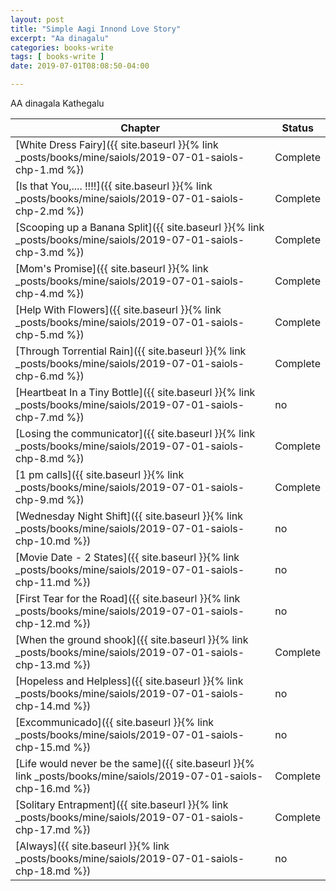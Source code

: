 ```yaml
---
layout: post
title: "Simple Aagi Innond Love Story"
excerpt: "Aa dinagalu"
categories: books-write
tags: [ books-write ]
date: 2019-07-01T08:08:50-04:00

---
```


AA dinagala Kathegalu

| Chapter | Status |
|-------|-------|
| [White Dress Fairy]({{ site.baseurl }}{% link _posts/books/mine/saiols/2019-07-01-saiols-chp-1.md  %})| Complete|
|[Is that You,.... !!!!]({{ site.baseurl }}{% link _posts/books/mine/saiols/2019-07-01-saiols-chp-2.md  %})|Complete|
|[Scooping up a Banana Split]({{ site.baseurl }}{% link _posts/books/mine/saiols/2019-07-01-saiols-chp-3.md  %}) |Complete|
|[Mom's Promise]({{ site.baseurl }}{% link _posts/books/mine/saiols/2019-07-01-saiols-chp-4.md  %})|Complete|
|[Help With Flowers]({{ site.baseurl }}{% link _posts/books/mine/saiols/2019-07-01-saiols-chp-5.md  %})|Complete|
|[Through Torrential Rain]({{ site.baseurl }}{% link _posts/books/mine/saiols/2019-07-01-saiols-chp-6.md  %})|Complete|
|[Heartbeat In a Tiny Bottle]({{ site.baseurl }}{% link _posts/books/mine/saiols/2019-07-01-saiols-chp-7.md  %})|no|
|[Losing the communicator]({{ site.baseurl }}{% link _posts/books/mine/saiols/2019-07-01-saiols-chp-8.md  %})|Complete|
|[1 pm calls]({{ site.baseurl }}{% link _posts/books/mine/saiols/2019-07-01-saiols-chp-9.md  %})|Complete|
|[Wednesday Night Shift]({{ site.baseurl }}{% link _posts/books/mine/saiols/2019-07-01-saiols-chp-10.md  %})|no|
|[Movie Date - 2 States]({{ site.baseurl }}{% link _posts/books/mine/saiols/2019-07-01-saiols-chp-11.md  %})|no|
|[First Tear for the Road]({{ site.baseurl }}{% link _posts/books/mine/saiols/2019-07-01-saiols-chp-12.md  %})|no|
|[When the ground shook]({{ site.baseurl }}{% link _posts/books/mine/saiols/2019-07-01-saiols-chp-13.md  %})|Complete|
|[Hopeless and Helpless]({{ site.baseurl }}{% link _posts/books/mine/saiols/2019-07-01-saiols-chp-14.md  %})|no|
|[Excommunicado]({{ site.baseurl }}{% link _posts/books/mine/saiols/2019-07-01-saiols-chp-15.md  %})|no|
|[Life would never be the same]({{ site.baseurl }}{% link _posts/books/mine/saiols/2019-07-01-saiols-chp-16.md  %})|Complete|
|[Solitary Entrapment]({{ site.baseurl }}{% link _posts/books/mine/saiols/2019-07-01-saiols-chp-17.md  %})|Complete|
|[Always]({{ site.baseurl }}{% link _posts/books/mine/saiols/2019-07-01-saiols-chp-18.md  %})|no|
